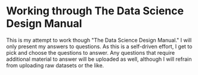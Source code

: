 # Working through The Data Science Design Manual

This is my attempt to work though "The Data Science Design Manual."  I will only present my answers to questions.  As this is a self-driven effort, I get to pick and choose the questions to answer.  Any questions that require additional material to answer will be uploaded as well, although I will refrain from uploading raw datasets or the like.
